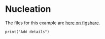 # Nucleation

The files for this example are [here on figshare](https://figshare.com/articles/Nucleation_LAMMPS_Trajectory/11448702).

```{.lua}
print("Add details")
```
